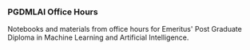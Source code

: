 ### PGDMLAI Office Hours

Notebooks and materials from office hours for Emeritus' Post Graduate Diploma in Machine Learning and Artificial Intelligence. 